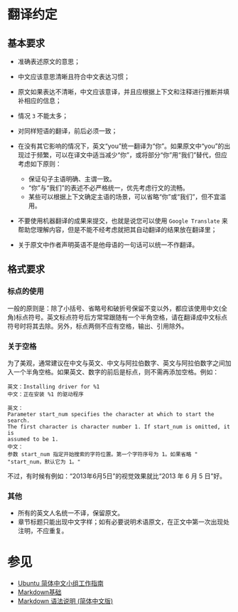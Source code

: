 # 翻译约定

## 基本要求

* 准确表述原文的意思；
* 中文应该意思清晰且符合中文表达习惯；
* 原文如果表达不清晰，中文应该意译，并且应根据上下文和注释进行推断并填补相应的信息；
* 情况 `3` 不能太多；
* 对同样短语的翻译，前后必须一致；
* 在没有其它影响的情况下，英文“you”统一翻译为“你”。如果原文中“you”的出现过于频繁，可以在译文中适当减少“你”，或将部分“你”用“我们”替代，但应考虑如下原则：

   * 保证句子主语明确、主谓一致。
   * “你”与“我们”的表述不必严格统一，优先考虑行文的流畅。
   * 某些可以根据上下文确定主语的场景，可以省略“你”或“我们”，但不宜滥用。

* 不要使用机器翻译的成果来提交，也就是说您可以使用 `Google Translate` 来帮助您理解内容，但是不能不经考虑就把其自动翻译的结果放在翻译里；

* 关于原文中作者声明英语不是他母语的一句话可以统一不作翻译。

## 格式要求

### 标点的使用

一般的原则是：除了小括号、省略号和破折号保留不变以外，都应该使用中文(全角)标点符号。英文标点符号后方常常跟随有一个半角空格，请在翻译成中文标点符号时将其去除。另外，标点两侧不应有空格，输出、引用除外。

### 关于空格

为了美观，通常建议在中文与英文、中文与阿拉伯数字、英文与阿拉伯数字之间加入一个半角空格。如果英文、数字的前后是标点，则不需再添加空格。例如：

    英文：Installing driver for %1  
    中文：正在安装 %1 的驱动程序

    英文：
    Parameter start_num specifies the character at which to start the search.
    The first character is character number 1. If start_num is omitted, it is
    assumed to be 1.
    中文：
    参数 start_num 指定开始搜索的字符位置。第一个字符序号为 1。如果省略 "
    "start_num，默认它为 1。"

不过，有时候有例如：“2013年6月5日”的视觉效果就比“2013 年 6 月 5 日”好。

### 其他

* 所有的英文人名统一不译，保留原文。
* 章节标题只能出现中文字样；如有必要说明术语原文，在正文中第一次出现处注明，不应重复。

# 参见
 - [Ubuntu 简体中文小组工作指南](http://wiki.ubuntu.org.cn/Ubuntu_%E7%AE%80%E4%BD%93%E4%B8%AD%E6%96%87%E5%B0%8F%E7%BB%84%E5%B7%A5%E4%BD%9C%E6%8C%87%E5%8D%97)
 - [Markdown基础](https://help.github.com/articles/markdown-basics/)
 - [Markdown 语法说明 (简体中文版)](http://wowubuntu.com/markdown/index.html)
